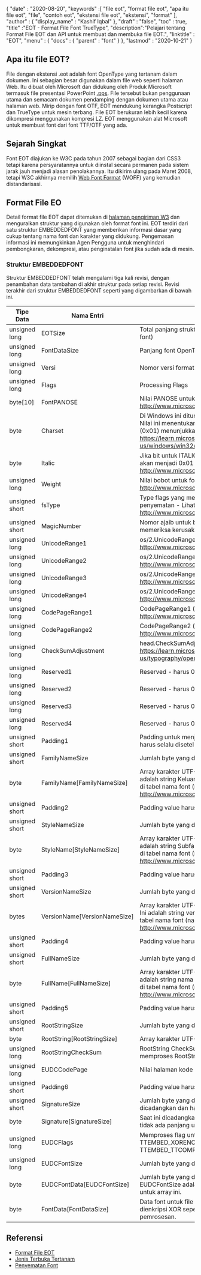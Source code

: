 {
  "date" : "2020-08-20",
  "keywords" :[ "file eot", "format file eot", "apa itu file eot", "file", "contoh eot", "ekstensi file eot", "ekstensi", "format" ],
  "author" : {
    "display_name" : "Kashif Iqbal"
},
  "draft" : "false",
  "toc" : true,
  "title" :"EOT - Format File Font TrueType",
  "description":"Pelajari tentang Format File EOT dan API untuk membuat dan membuka file EOT.",
  "linktitle" : "EOT",
  "menu" : {
    "docs" : {
      "parent" : "font"
}
},
  "lastmod" : "2020-10-21"
}

## Apa itu file EOT?

File dengan ekstensi .eot adalah font OpenType yang tertanam dalam dokumen. Ini sebagian besar digunakan dalam file web seperti halaman Web. Itu dibuat oleh Microsoft dan didukung oleh Produk Microsoft termasuk file presentasi PowerPoint [.pps](/id/presentation/pps). File tersebut bukan penggunaan utama dan semacam dokumen pendamping dengan dokumen utama atau halaman web. Mirip dengan font OTF, EOT mendukung kerangka Postscript dan TrueType untuk mesin terbang. File EOT berukuran lebih kecil karena dikompresi menggunakan kompresi LZ. EOT menggunakan alat Microsoft untuk membuat font dari font TTF/OTF yang ada.

## Sejarah Singkat

Font EOT diajukan ke W3C pada tahun 2007 sebagai bagian dari CSS3 tetapi karena persyaratannya untuk diinstal secara permanen pada sistem jarak jauh menjadi alasan penolakannya. Itu dikirim ulang pada Maret 2008, tetapi W3C akhirnya memilih [Web Font Format](/id/font/woff/) (WOFF) yang kemudian distandarisasi.

## Format File EO

Detail format file EOT dapat ditemukan di [halaman pengiriman W3](https://www.w3.org/Submission/EOT/#FileFormat) dan menguraikan struktur yang digunakan oleh format font ini. EOT terdiri dari satu struktur EMBEDDEDFONT yang memberikan informasi dasar yang cukup tentang nama font dan karakter yang didukung. Pengemasan informasi ini memungkinkan Agen Pengguna untuk menghindari pembongkaran, dekompresi, atau penginstalan font jika sudah ada di mesin.

### Struktur EMBEDDEDFONT
Struktur EMBEDDEDFONT telah mengalami tiga kali revisi, dengan penambahan data tambahan di akhir struktur pada setiap revisi. Revisi terakhir dari struktur EMBEDDEDFONT seperti yang digambarkan di bawah ini.

|Tipe Data|Nama Entri|Deskripsi|
---|---|---|
|unsigned long|EOTSize|Total panjang struktur dalam byte (termasuk data string dan font)|
|unsigned long|FontDataSize|Panjang font OpenType (FontData) dalam byte|
|unsigned long|Versi|Nomor versi format ini - 0x00020002|
|unsigned long|Flags|Processing Flags|
|byte[10]|FontPANOSE|Nilai PANOSE untuk font ini - Lihat http://www.microsoft.com/typography/otspec/os2.htm#pan|
|byte|Charset|Di Windows ini diturunkan dari TEXTMETRIC.tmCharSet. Nilai ini menentukan set karakter font. DEFAULT_CHARSET (0x01) menunjukkan tidak ada preferensi. - Lihat https://learn.microsoft.com/en-us/windows/win32/api/wingdi/ns-wingdi-textmetrica|
|byte|Italic|Jika bit untuk ITALIC diatur di OS/2.fsSelection, nilainya akan menjadi 0x01 - Lihat http://www.microsoft.com/typography/otspec/os2.htm#fss|
|unsigned long|Weight|Nilai bobot untuk font ini - Lihat http://www.microsoft.com/typography/otspec/os2.htm#wtc|
|unsigned short|fsType|Type flags yang memberikan informasi tentang izin penyematan - Lihat http://www.microsoft.com/typography/otspec/os2.htm#fst|
|unsigned short|MagicNumber|Nomor ajaib untuk berkas EOT - 0x504C. Digunakan untuk memeriksa kerusakan data.|
|unsigned long|UnicodeRange1|os/2.UnicodeRange1 (bit 0-31) - Lihat http://www.microsoft.com/typography/otspec/os2.htm#ur|
|unsigned long|UnicodeRange2|os/2.UnicodeRange2 (bit 32-63) - Lihat http://www.microsoft.com/typography/otspec/os2.htm#ur|
|unsigned long|UnicodeRange3|os/2.UnicodeRange3 (bit 64-95) - Lihat http://www.microsoft.com/typography/otspec/os2.htm#ur|
|unsigned long|UnicodeRange4|os/2.UnicodeRange4 (bit 96-127) - Lihat http://www.microsoft.com/typography/otspec/os2.htm#ur|
|unsigned long|CodePageRange1|CodePageRange1 (bit 0-31) - Lihat http://www.microsoft.com/typography/otspec/os2.htm#cpr|
|unsigned long|CodePageRange2|CodePageRange2 (bit 32-63) - Lihat http://www.microsoft.com/typography/otspec/os2.htm#cpr|
|unsigned long|CheckSumAdjustment|head.CheckSumAdjustment - Lihat https://learn.microsoft.com/en-us/typography/opentype/spec/head|
|unsigned long|Reserved1|Reserved - harus 0|
|unsigned long|Reserved2|Reserved - harus 0|
|unsigned long|Reserved3|Reserved - harus 0|
|unsigned long|Reserved4|Reserved - harus 0|
|unsigned short|Padding1|Padding untuk menjaga keselarasan panjang. Nilai pengisi harus selalu disetel ke 0x0000.|
|unsigned short|FamilyNameSize|Jumlah byte yang digunakan oleh array FamilyName|
|byte|FamilyName[FamilyNameSize]|Array karakter UTF-16 sepanjang byte FamilyNameSize. Ini adalah string Keluarga Font bahasa Inggris yang ditemukan di tabel nama font (name ID = 1) - Lihat http://www.microsoft.com/typography/otspec/name.htm|
|unsigned short|Padding2|Padding value harus selalu disetel ke 0x0000.|
|unsigned short|StyleNameSize|Jumlah byte yang digunakan oleh StyleName|
|byte|StyleName[StyleNameSize]|Array karakter UTF-16 sepanjang byte StyleNameSize. Ini adalah string Subfamili Font bahasa Inggris yang ditemukan di tabel nama font (name ID = 2) - Lihat http://www.microsoft.com/typography/otspec/name.htm|
|unsigned short|Padding3|Padding value harus selalu disetel ke 0x0000.|
|unsigned short|VersionNameSize|Jumlah byte yang digunakan oleh VersionName|
|bytes|VersionName[VersionNameSize]|Array karakter UTF-16 sepanjang byte VersionNameSize. Ini adalah string versi bahasa Inggris yang ditemukan di tabel nama font (name ID = 5) - Lihat http://www.microsoft.com/typography/otspec/name.htm|
|unsigned short|Padding4|Padding value harus selalu disetel ke 0x0000.|
|unsigned short|FullNameSize|Jumlah byte yang digunakan oleh FullName|
|byte|FullName[FullNameSize]|Array karakter UTF-16 sepanjang byte FullNameSize. Ini adalah string nama lengkap bahasa Inggris yang ditemukan di tabel nama font (name ID = 4) - Lihat http://www.microsoft.com/typography/otspec/name.htm|
|unsigned short|Padding5|Padding value harus selalu disetel ke 0x0000.|
|unsigned short|RootStringSize|Jumlah byte yang digunakan oleh array RootString|
|byte|RootString[RootStringSize]|Array karakter UTF-16 sepanjang byte RootStringSize.|
|unsigned long|RootStringCheckSum|RootString CheckSum nilai. Lihat algoritma untuk memproses RootStringChecksum di bawah ini.|
|unsigned long|EUDCCodePage|Nilai halaman kode diperlukan untuk dukungan font EUDC.|
|unsigned short|Padding6|Padding value harus selalu disetel ke 0x0000.|
|unsigned short|SignatureSize|Jumlah byte yang digunakan oleh array Signature. Saat ini dicadangkan dan harus disetel ke 0x0000.|
|byte|Signature[SignatureSize]|Saat ini dicadangkan. Jika SignatureSize adalah 0x0000 tidak ada panjang untuk array ini.|
|unsigned long|EUDCFlags|Memproses flag untuk font EUDC. Nilai umum mungkin TTEMBED_XORENCRYPTDATA dan TTEMBED_TTCOMPRESSED.|
|unsigned long|EUDCFontSize|Jumlah byte yang digunakan oleh array Signature.|
|byte|EUDCFontData[EUDCFontSize]|Jumlah byte yang digunakan untuk data font EUDC. Jika EUDCFontSize adalah 0x00000000 tidak ada panjang untuk array ini.|
|byte|FontData[FontDataSize]|Data font untuk file EOT ini. Data dapat dikompresi atau dienkripsi XOR seperti yang ditunjukkan oleh flag pemrosesan.|

## Referensi

* [Format File EOT](https://www.w3.org/Submission/EOT/)
* [Jenis Terbuka Tertanam](https://en.wikipedia.org/wiki/Embedded_OpenType)
* [Penyematan Font](https://en.wikipedia.org/wiki/Font_embedding)

